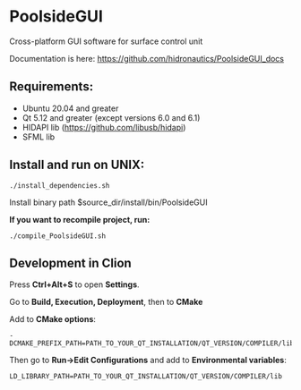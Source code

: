 # PoolsideGUI
Cross-platform GUI software for surface control unit

Documentation is here: https://github.com/hidronautics/PoolsideGUI_docs

## Requirements: 
 - Ubuntu 20.04 and greater
 - Qt 5.12 and greater (except versions 6.0 and 6.1)
 - HIDAPI lib (https://github.com/libusb/hidapi)
 - SFML lib

## Install and run on UNIX:

```
./install_dependencies.sh
```

Install binary path $source_dir/install/bin/PoolsideGUI

**If you want to recompile project, run:**

```
./compile_PoolsideGUI.sh
```

## Development in Clion

Press **Ctrl+Alt+S** to open **Settings**. 

Go to **Build, Execution, Deployment**, then to **CMake**

Add to **CMake options**:

```
-DCMAKE_PREFIX_PATH=PATH_TO_YOUR_QT_INSTALLATION/QT_VERSION/COMPILER/lib/cmake
```

Then go to **Run->Edit Configurations** and add to **Environmental variables**:

```
LD_LIBRARY_PATH=PATH_TO_YOUR_QT_INSTALLATION/QT_VERSION/COMPILER/lib
```
